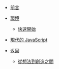 * [前言](/)

* [環境](/environment/environment.md)
  * [快速開始](/environment/quick_start.md)
* [現代的 JavaScript](/modern_javascript/modern_javascript.md)
* 返回
  * <a href="https://fromideatocreation.com/">從想法到創造之間</a>
